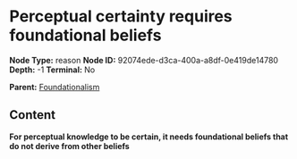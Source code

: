 # Perceptual certainty requires foundational beliefs

**Node Type:** reason
**Node ID:** 92074ede-d3ca-400a-a8df-0e419de14780
**Depth:** -1
**Terminal:** No

**Parent:** [Foundationalism](foundationalism.md)

## Content

**For perceptual knowledge to be certain, it needs foundational beliefs that do not derive from other beliefs**
